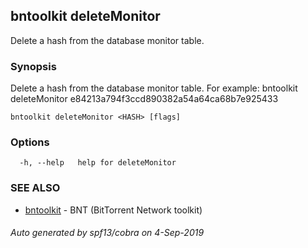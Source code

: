 ## bntoolkit deleteMonitor

Delete a hash from the database monitor table.

### Synopsis

Delete a hash from the database monitor table.
For example:
	bntoolkit deleteMonitor e84213a794f3ccd890382a54a64ca68b7e925433

```
bntoolkit deleteMonitor <HASH> [flags]
```

### Options

```
  -h, --help   help for deleteMonitor
```

### SEE ALSO

* [bntoolkit](bntoolkit.md)	 - BNT (BitTorrent Network toolkit)

###### Auto generated by spf13/cobra on 4-Sep-2019
